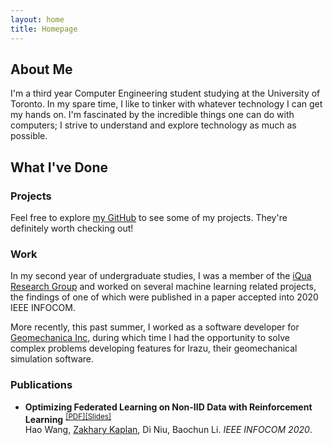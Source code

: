```yaml
---
layout: home
title: Homepage
---
```


## About Me

I'm a third year Computer Engineering student studying at the University of Toronto.
In my spare time, I like to tinker with whatever technology I can get my hands on.
I'm fascinated by the incredible things one can do with computers; I strive to understand and explore technology as much as possible.

## What I've Done

### Projects

Feel free to explore [my GitHub](https://github.com/zakharykaplan) to see some of my projects. They're definitely worth checking out!

### Work

In my second year of undergraduate studies, I was a member of the [iQua Research Group](https://iqua.ece.toronto.edu) and worked on several machine learning related projects, the findings of one of which were published in a paper accepted into 2020 IEEE INFOCOM.

More recently, this past summer, I worked as a software developer for [Geomechanica Inc](https://www.geomechanica.com), during which time I had the opportunity to solve complex problems developing features for Irazu, their geomechanical simulation software.

### Publications

- **Optimizing Federated Learning on Non-IID Data with Reinforcement Learning** <sup>[[PDF]](./papers/infocom20.pdf)[[Slides]](./papers/infocom20-slides.pdf)</sup><br>
  Hao Wang, <ins>Zakhary Kaplan</ins>, Di Niu, Baochun Li. *IEEE INFOCOM 2020*.
